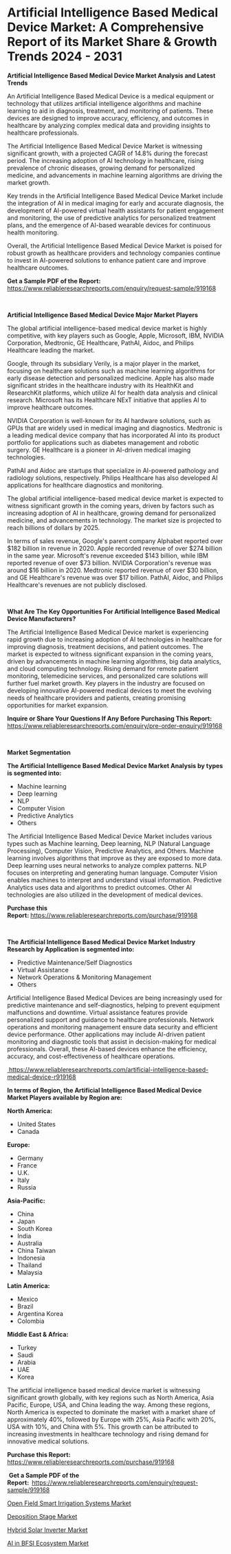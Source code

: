 <p><h1>Artificial Intelligence Based Medical Device Market: A Comprehensive Report of its Market Share & Growth Trends 2024 - 2031</h1></p><p><strong>Artificial Intelligence Based Medical Device Market Analysis and Latest Trends</strong></p>
<p><p>An Artificial Intelligence Based Medical Device is a medical equipment or technology that utilizes artificial intelligence algorithms and machine learning to aid in diagnosis, treatment, and monitoring of patients. These devices are designed to improve accuracy, efficiency, and outcomes in healthcare by analyzing complex medical data and providing insights to healthcare professionals.</p><p>The Artificial Intelligence Based Medical Device Market is witnessing significant growth, with a projected CAGR of 14.8% during the forecast period. The increasing adoption of AI technology in healthcare, rising prevalence of chronic diseases, growing demand for personalized medicine, and advancements in machine learning algorithms are driving the market growth.</p><p>Key trends in the Artificial Intelligence Based Medical Device Market include the integration of AI in medical imaging for early and accurate diagnosis, the development of AI-powered virtual health assistants for patient engagement and monitoring, the use of predictive analytics for personalized treatment plans, and the emergence of AI-based wearable devices for continuous health monitoring.</p><p>Overall, the Artificial Intelligence Based Medical Device Market is poised for robust growth as healthcare providers and technology companies continue to invest in AI-powered solutions to enhance patient care and improve healthcare outcomes.</p></p>
<p><strong>Get a Sample PDF of the Report:&nbsp;</strong> <a href="https://www.reliableresearchreports.com/enquiry/request-sample/919168">https://www.reliableresearchreports.com/enquiry/request-sample/919168</a></p>
<p>&nbsp;</p>
<p><strong>Artificial Intelligence Based Medical Device Major Market Players</strong></p>
<p><p>The global artificial intelligence-based medical device market is highly competitive, with key players such as Google, Apple, Microsoft, IBM, NVIDIA Corporation, Medtronic, GE Healthcare, PathAI, Aidoc, and Philips Healthcare leading the market. </p><p>Google, through its subsidiary Verily, is a major player in the market, focusing on healthcare solutions such as machine learning algorithms for early disease detection and personalized medicine. Apple has also made significant strides in the healthcare industry with its HealthKit and ResearchKit platforms, which utilize AI for health data analysis and clinical research. Microsoft has its Healthcare NExT initiative that applies AI to improve healthcare outcomes.</p><p>NVIDIA Corporation is well-known for its AI hardware solutions, such as GPUs that are widely used in medical imaging and diagnostics. Medtronic is a leading medical device company that has incorporated AI into its product portfolio for applications such as diabetes management and robotic surgery. GE Healthcare is a pioneer in AI-driven medical imaging technologies.</p><p>PathAI and Aidoc are startups that specialize in AI-powered pathology and radiology solutions, respectively. Philips Healthcare has also developed AI applications for healthcare diagnostics and monitoring.</p><p>The global artificial intelligence-based medical device market is expected to witness significant growth in the coming years, driven by factors such as increasing adoption of AI in healthcare, growing demand for personalized medicine, and advancements in technology. The market size is projected to reach billions of dollars by 2025.</p><p>In terms of sales revenue, Google's parent company Alphabet reported over $182 billion in revenue in 2020. Apple recorded revenue of over $274 billion in the same year. Microsoft's revenue exceeded $143 billion, while IBM reported revenue of over $73 billion. NVIDIA Corporation's revenue was around $16 billion in 2020. Medtronic reported revenue of over $30 billion, and GE Healthcare's revenue was over $17 billion. PathAI, Aidoc, and Philips Healthcare's revenues are not publicly disclosed.</p></p>
<p>&nbsp;</p>
<p><strong>What Are The Key Opportunities For Artificial Intelligence Based Medical Device Manufacturers?</strong></p>
<p><p>The Artificial Intelligence Based Medical Device market is experiencing rapid growth due to increasing adoption of AI technologies in healthcare for improving diagnosis, treatment decisions, and patient outcomes. The market is expected to witness significant expansion in the coming years, driven by advancements in machine learning algorithms, big data analytics, and cloud computing technology. Rising demand for remote patient monitoring, telemedicine services, and personalized care solutions will further fuel market growth. Key players in the industry are focused on developing innovative AI-powered medical devices to meet the evolving needs of healthcare providers and patients, creating promising opportunities for market expansion.</p></p>
<p><strong>Inquire or Share Your Questions If Any Before Purchasing This Report:</strong> <a href="https://www.reliableresearchreports.com/enquiry/pre-order-enquiry/919168">https://www.reliableresearchreports.com/enquiry/pre-order-enquiry/919168</a></p>
<p>&nbsp;</p>
<p><strong>Market Segmentation</strong></p>
<p><strong>The Artificial Intelligence Based Medical Device Market Analysis by types is segmented into:</strong></p>
<p><ul><li>Machine learning</li><li>Deep learning</li><li>NLP</li><li>Computer Vision</li><li>Predictive Analytics</li><li>Others</li></ul></p>
<p><p>The Artificial Intelligence Based Medical Device Market includes various types such as Machine learning, Deep learning, NLP (Natural Language Processing), Computer Vision, Predictive Analytics, and Others. Machine learning involves algorithms that improve as they are exposed to more data. Deep learning uses neural networks to analyze complex patterns. NLP focuses on interpreting and generating human language. Computer Vision enables machines to interpret and understand visual information. Predictive Analytics uses data and algorithms to predict outcomes. Other AI technologies are also utilized in the development of medical devices.</p></p>
<p><strong>Purchase this Report:&nbsp;</strong><a href="https://www.reliableresearchreports.com/purchase/919168">https://www.reliableresearchreports.com/purchase/919168</a></p>
<p>&nbsp;</p>
<p><strong>The Artificial Intelligence Based Medical Device Market Industry Research by Application is segmented into:</strong></p>
<p><ul><li>Predictive Maintenance/Self Diagnostics</li><li>Virtual Assistance</li><li>Network Operations & Monitoring Management</li><li>Others</li></ul></p>
<p><p>Artificial Intelligence Based Medical Devices are being increasingly used for predictive maintenance and self-diagnostics, helping to prevent equipment malfunctions and downtime. Virtual assistance features provide personalized support and guidance to healthcare professionals. Network operations and monitoring management ensure data security and efficient device performance. Other applications may include AI-driven patient monitoring and diagnostic tools that assist in decision-making for medical professionals. Overall, these AI-based devices enhance the efficiency, accuracy, and cost-effectiveness of healthcare operations.</p></p>
<p><a href="https://www.reliableresearchreports.com/artificial-intelligence-based-medical-device-r919168">&nbsp;https://www.reliableresearchreports.com/artificial-intelligence-based-medical-device-r919168</a></p>
<p><strong>In terms of Region, the Artificial Intelligence Based Medical Device Market Players available by Region are:</strong></p>
<p>
    <p> <strong> North America: </strong>
        <ul>
            <li>United States</li>
            <li>Canada</li>
        </ul>
        </p> 
    <p> <strong> Europe: </strong>
        <ul>
            <li>Germany</li>
            <li>France</li>
            <li>U.K.</li>
            <li>Italy</li>
            <li>Russia</li>
        </ul>
        </p> 
    <p> <strong> Asia-Pacific: </strong>
        <ul>
            <li>China</li>
            <li>Japan</li>
            <li>South Korea</li>
            <li>India</li>
            <li>Australia</li>
            <li>China Taiwan</li>
            <li>Indonesia</li>
            <li>Thailand</li>
            <li>Malaysia</li>
        </ul>
        </p> 
    <p> <strong> Latin America: </strong>
        <ul>
            <li>Mexico</li>
            <li>Brazil</li>
            <li>Argentina Korea</li>
            <li>Colombia</li>
        </ul>
        </p> 
    <p> <strong> Middle East & Africa: </strong>
        <ul>
            <li>Turkey</li>
            <li>Saudi</li>
            <li>Arabia</li>
            <li>UAE</li>
            <li>Korea</li>
        </ul>
    </p>
    </p>
<p><p>The artificial intelligence based medical device market is witnessing significant growth globally, with key regions such as North America, Asia Pacific, Europe, USA, and China leading the way. Among these regions, North America is expected to dominate the market with a market share of approximately 40%, followed by Europe with 25%, Asia Pacific with 20%, USA with 10%, and China with 5%. This growth can be attributed to increasing investments in healthcare technology and rising demand for innovative medical solutions.</p></p>
<p><strong>Purchase this Report: </strong><a href="https://www.reliableresearchreports.com/purchase/919168">https://www.reliableresearchreports.com/purchase/919168</a></p>
<p>&nbsp;<strong>Get a Sample PDF of the Report:&nbsp;&nbsp;</strong><a href="https://www.reliableresearchreports.com/enquiry/request-sample/919168">https://www.reliableresearchreports.com/enquiry/request-sample/919168</a></p>
<p><strong></strong></p>
<p><p><a href="https://github.com/ashman753/Market-Research-Report-List-1/blob/main/open-field-smart-irrigation-systems-market.md">Open Field Smart Irrigation Systems Market</a></p><p><a href="https://www.linkedin.com/pulse/deposition-stage-market-trends-analysis-forecasted-period-2024-2031-z1bee?trackingId=m08vxhSderH2nE9HdCIoQg%3D%3D">Deposition Stage Market</a></p><p><a href="https://www.linkedin.com/pulse/hybrid-solar-inverter-market-outlook-industry-overview-forecast-qdhnf?trackingId=mPSRZE41sWbAyyzbRRWAAA%3D%3D">Hybrid Solar Inverter Market</a></p><p><a href="https://github.com/LibbySpencer2018/Market-Research-Report-List-1/blob/main/ai-in-bfsi-ecosystem-market.md">AI in BFSI Ecosystem Market</a></p></p>